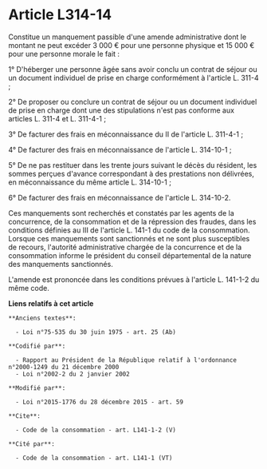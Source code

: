 # Article L314-14

Constitue un manquement passible d'une amende administrative dont le montant ne peut excéder 3 000 € pour une personne
physique et 15 000 € pour une personne morale le fait : 

1° D'héberger une personne âgée sans avoir conclu un contrat de séjour ou un document individuel de prise en charge
conformément à l'article L. 311-4 ; 

2° De proposer ou conclure un contrat de séjour ou un document individuel de prise en charge dont une des stipulations n'est
pas conforme aux articles L. 311-4 et L. 311-4-1 ; 

3° De facturer des frais en méconnaissance du II de l'article L. 311-4-1 ; 

4° De facturer des frais en méconnaissance de l'article L. 314-10-1 ; 

5° De ne pas restituer dans les trente jours suivant le décès du résident, les sommes perçues d'avance correspondant à des
prestations non délivrées, en méconnaissance du même article L. 314-10-1 ; 

6° De facturer des frais en méconnaissance de l'article L. 314-10-2. 

Ces manquements sont recherchés et constatés par les agents de la concurrence, de la consommation et de la répression des
fraudes, dans les conditions définies au III de l'article L. 141-1 du code de la consommation. Lorsque ces manquements sont
sanctionnés et ne sont plus susceptibles de recours, l'autorité administrative chargée de la concurrence et de la
consommation informe le président du conseil départemental de la nature des manquements sanctionnés. 

L'amende est prononcée dans les conditions prévues à l'article L. 141-1-2 du même code.

**Liens relatifs à cet article**

	**Anciens textes**:

	  - Loi n°75-535 du 30 juin 1975 - art. 25 (Ab)

	**Codifié par**:

	  - Rapport au Président de la République relatif à l'ordonnance n°2000-1249 du 21 décembre 2000
	  - Loi n°2002-2 du 2 janvier 2002

	**Modifié par**:

	  - Loi n°2015-1776 du 28 décembre 2015 - art. 59

	**Cite**:

	  - Code de la consommation - art. L141-1-2 (V)

	**Cité par**:

	  - Code de la consommation - art. L141-1 (VT)
